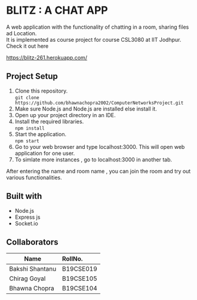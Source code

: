 # BLITZ : A CHAT APP

A web application with the functionality of chatting in a room, sharing files ad Location.<br/>
It is implemented as course project for course CSL3080 at IIT Jodhpur.<br/>
Check it out here

https://blitz-261.herokuapp.com/

## Project Setup

1. Clone this repository.<br/>
   `git clone https://github.com/bhawnachopra2002/ComputerNetworksProject.git`
2. Make sure Node.js and Node.js are installed else install it.<br/>
3. Open up your project directory in an IDE.<br/>
4. Install the required libraries.<br/>
   `npm install`
5. Start the application.<br/>
   `npm start`
6. Go to your web browser and type localhost:3000. This will open web application for one user.
7. To simlate more instances , go to localhost:3000 in another tab.

After entering the name and room name , you can join the room and try out various functionalities.

## Built with

- Node.js
- Express js
- Socket.io

## Collaborators

| Name            | RollNo.   |
| --------------- | :-------- |
| Bakshi Shantanu | B19CSE019 |
| Chirag Goyal    | B19CSE105 |
| Bhawna Chopra   | B19CSE104 |
